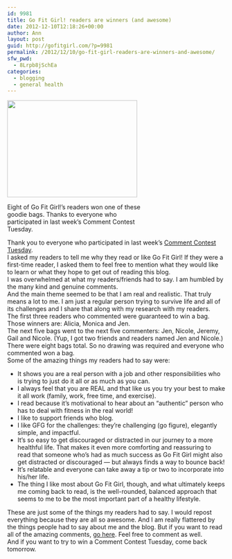 ```yaml
---
id: 9981
title: Go Fit Girl! readers are winners (and awesome)
date: 2012-12-10T12:18:26+00:00
author: Ann
layout: post
guid: http://gofitgirl.com/?p=9981
permalink: /2012/12/10/go-fit-girl-readers-are-winners-and-awesome/
sfw_pwd:
  - 8Lrpb8jSchEa
categories:
  - blogging
  - general health
---
```

<div id="attachment_9983" style="width: 310px" class="wp-caption alignleft">
  <a href="http://gofitgirl.com/?attachment_id=9983" rel="attachment wp-att-9983"><img class="size-medium wp-image-9983" title="GFG CCT bags" src="http://gofitgirl.com/wp-content/uploads/2012/12/GFG-CCT-bags-e1355095256755-300x224.jpg" alt="" width="300" height="224" /></a>
  
  <p class="wp-caption-text">
    Eight of Go Fit Girl!&#8217;s readers won one of these goodie bags. Thanks to everyone who participated in last week&#8217;s Comment Contest Tuesday.
  </p>
</div>

  
Thank you to everyone who participated in last week&#8217;s [Comment Contest Tuesday](http://gofitgirl.com/?p=9943).  
I asked my readers to tell me why they read or like Go Fit Girl! If they were a first-time reader, I asked them to feel free to mention what they would like to learn or what they hope to get out of reading this blog.  
I was overwhelmed at what my readers/friends had to say. I am humbled by the many kind and genuine comments.  
And the main theme seemed to be that I am real and realistic. That truly means a lot to me. I am just a regular person trying to survive life and all of its challenges and I share that along with my research with my readers.  
The first three readers who commented were guaranteed to win a bag. Those winners are: Alicia, Monica and Jen.  
The next five bags went to the next five commenters: Jen, Nicole, Jeremy, Gail and Nicole. (Yup, I got two friends and readers named Jen and Nicole.)  
There were eight bags total. So no drawing was required and everyone who commented won a bag.  
Some of the amazing things my readers had to say were:

  * It shows you are a real person with a job and other responsibilities who is trying to just do it all or as much as you can.
  * I always feel that you are REAL and that like us you try your best to make it all work (family, work, free time, and exercise).
  * I read because it’s motivational to hear about an “authentic” person who has to deal with fitness in the real world!
  * I like to support friends who blog.
  * I like GFG for the challenges: they’re challenging (go figure), elegantly simple, and impactful.
  * It’s so easy to get discouraged or distracted in our journey to a more healthful life. That makes it even more comforting and reassuring to read that someone who’s had as much success as Go Fit Girl might also get distracted or discouraged — but always finds a way to bounce back!
  * It’s relatable and everyone can take away a tip or two to incorporate into his/her life.
  * The thing I like most about Go Fit Girl, though, and what ultimately keeps me coming back to read, is the well-rounded, balanced approach that seems to me to be the most important part of a healthy lifestyle.

These are just some of the things my readers had to say. I would repost everything because they are all so awesome. And I am really flattered by the things people had to say about me and the blog. But if you want to read all of the amazing comments, [go here](http://gofitgirl.com/?p=9943#comments). Feel free to comment as well.  
And if you want to try to win a Comment Contest Tuesday, come back tomorrow.